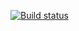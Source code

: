 [![Build status](https://ci.appveyor.com/api/projects/status/dyfm3xsnrojbwgt5/branch/master?svg=true)](https://ci.appveyor.com/project/kristinavenevtseva/auto-2-3/branch/master)
